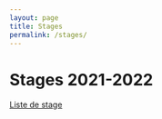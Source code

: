 ```yaml
---
layout: page
title: Stages
permalink: /stages/
---
```

# Stages 2021-2022

[Liste de stage](http://www.cisd-enseirb-matmeca.fr/internal/stages) 

